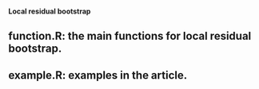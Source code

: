 #### Local residual bootstrap ####

## function.R: the main functions for local residual bootstrap.
## example.R: examples in the article.
